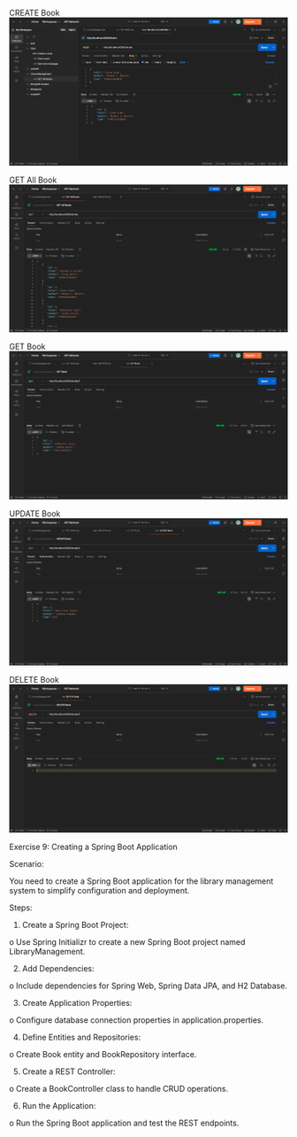 
CREATE Book
![CREATE Book.png](OutputScreenShot/CREATE%20Book.png)

GET All Book
![GET All Books.png](OutputScreenShot/GET%20All%20Books.png)

GET Book
![GET Book.png](OutputScreenShot/GET%20Book.png)

UPDATE Book
![UPDATE Book.png](OutputScreenShot/UPDATE%20Book.png)

DELETE Book
![DELETE Book.png](OutputScreenShot/DELETE%20Book.png)

Exercise 9: Creating a Spring Boot Application

Scenario:

You need to create a Spring Boot application for the library management system to simplify configuration and deployment.

Steps:

1.	Create a Spring Boot Project:
  
o	Use Spring Initializr to create a new Spring Boot project named LibraryManagement.

2.	Add Dependencies:

  o	Include dependencies for Spring Web, Spring Data JPA, and H2 Database.

3.	Create Application Properties:

  o	Configure database connection properties in application.properties.

4.	Define Entities and Repositories:

  o	Create Book entity and BookRepository interface.

5.	Create a REST Controller:

  o	Create a BookController class to handle CRUD operations.

6.	Run the Application:

  o	Run the Spring Boot application and test the REST endpoints.

